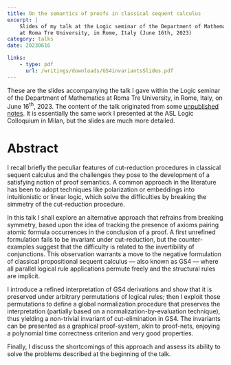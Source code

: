 ```yaml
---
title: On the semantics of proofs in classical sequent calculus
excerpt: |
    Slides of my talk at the Logic seminar of the Department of Mathematics
    at Roma Tre University, in Rome, Italy (June 16th, 2023)
category: talks
date: 20230616

links:
    - type: pdf
      url: /writings/downloads/GS4invariantsSlides.pdf
---
```


These are the slides accompanying the talk I gave within the Logic seminar of the Department
of Mathematics at Roma Tre University, in Rome, Italy, on June 16<sup>th</sup>, 2023. The
content of the talk originated from some [unpublished notes](GS4invariants). It is essentially
the same work I presented at the ASL Logic Colloquium in Milan, but the slides are much more
detailed.

# Abstract

I recall briefly the peculiar features of cut-reduction procedures in classical
sequent calculus and the challenges they pose to the development of a satisfying
notion of proof semantics. A common approach in the literature has been to adopt
techniques like polarization or embeddings into intuitionistic or linear logic,
which solve the difficulties by breaking the simmetry of the cut-reduction
procedure.

In this talk I shall explore an alternative approach that refrains from breaking
symmetry, based upon the idea of tracking the presence of axioms pairing atomic
formula occurrences in the conclusion of a proof. A first unrefined formulation
fails to be invariant under cut-reduction, but the counter-examples suggest
that the difficulty is related to the invertibility of conjunctions. This
observation warrants a move to the negative formulation of classical
propositional sequent calculus — also known as GS4 — where all parallel logical
rule applications permute freely and the structural rules are implicit.

I introduce a refined interpretation of GS4 derivations and show that it is
preserved under arbitrary permutations of logical rules; then I exploit those
permutations to define a global normalization procedure that preserves the
interpretation (partially based on a normalization-by-evaluation technique),
thus yielding a non-trivial invariant of cut-elimination in GS4. The invariants
can be presented as a graphical proof-system, akin to proof-nets, enjoying a
polynomial time correctness criterion and very good properties.

Finally, I discuss the shortcomings of this approach and assess its ability to
solve the problems described at the beginning of the talk.
